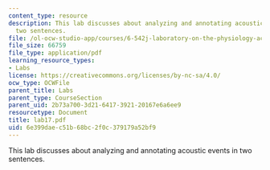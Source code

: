 ```yaml
---
content_type: resource
description: This lab discusses about analyzing and annotating acoustic events in
  two sentences.
file: /ol-ocw-studio-app/courses/6-542j-laboratory-on-the-physiology-acoustics-and-perception-of-speech-fall-2005/6e399daec51b68bc2f0c379179a52bf9_lab17.pdf
file_size: 66759
file_type: application/pdf
learning_resource_types:
- Labs
license: https://creativecommons.org/licenses/by-nc-sa/4.0/
ocw_type: OCWFile
parent_title: Labs
parent_type: CourseSection
parent_uid: 2b73a700-3d21-6417-3921-20167e6a6ee9
resourcetype: Document
title: lab17.pdf
uid: 6e399dae-c51b-68bc-2f0c-379179a52bf9
---
```

This lab discusses about analyzing and annotating acoustic events in two sentences.